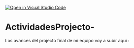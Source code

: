 [![Open in Visual Studio Code](https://classroom.github.com/assets/open-in-vscode-c66648af7eb3fe8bc4f294546bfd86ef473780cde1dea487d3c4ff354943c9ae.svg)](https://classroom.github.com/online_ide?assignment_repo_id=8570266&assignment_repo_type=AssignmentRepo)
# ActividadesProjecto-
Los avances del projecto final de mi equipo voy a subir aqui : 
